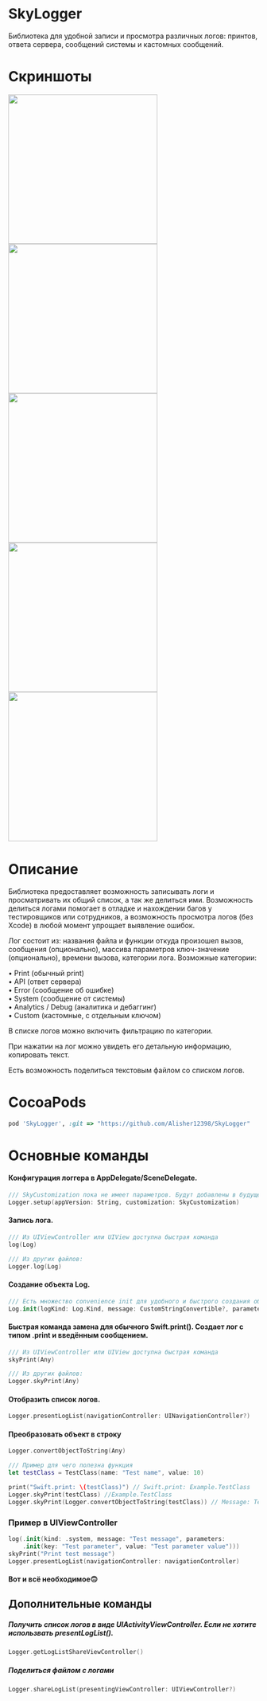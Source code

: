 # SkyLogger
Библиотека для удобной записи и просмотра различных логов: принтов, ответа сервера, сообщений системы и кастомных сообщений.

# Скриншоты
<img src="Screenshots/sky-logger-screen-1.png" width="300"> <img src="Screenshots/sky-logger-screen-2.png" width="300"> <img src="Screenshots/sky-logger-screen-3.png" width="300">
<img src="Screenshots/sky-logger-screen-4.png" width="300"> <img src="Screenshots/sky-logger-screen-5.png" width="300">

# Описание

Библиотека предоставляет возможность записывать логи и просматривать их общий список, а так же делиться ими. Возможность делиться логами помогает в отладке и нахождении багов у тестировщиков или сотрудников, а возможность просмотра логов (без Xcode) в любой момент упрощает выявление ошибок.

Лог состоит из: названия файла и функции откуда произошел вызов, сообщения (опционально), массива параметров ключ-значение (опционально), времени вызова, категории лога.
Возможные категории:  

• Print (обычный print)  
• API (ответ сервера)  
• Error (сообщение об ошибке)  
• System (сообщение от системы)  
• Analytics / Debug (аналитика и дебаггинг)    
• Custom (кастомные, с отдельным ключом)  

В списке логов можно включить фильтрацию по категории.

При нажатии на лог можно увидеть его детальную информацию, копировать текст.

Есть возможность поделиться текстовым файлом со списком логов.

# CocoaPods
```ruby
pod 'SkyLogger', :git => "https://github.com/Alisher12398/SkyLogger"
```

# Основные команды

#### Конфигурация логгера в AppDelegate/SceneDelegate.

```swift
/// SkyCustomization пока не имеет параметров. Будут добавлены в будущем.
Logger.setup(appVersion: String, customization: SkyCustomization)
```

#### Запись лога.

```swift
/// Из UIViewController или UIView доступна быстрая команда
log(Log)

/// Из других файлов:
Logger.log(Log)
```

#### Создание объекта Log.
```swift
/// Есть множество convenience init для удобного и быстрого создания объекта лога
Log.init(logKind: Log.Kind, message: CustomStringConvertible?, parameters: [Log.Parameter]?, customKey: CustomKey?)
```

#### Быстрая команда замена для обычного Swift.print(). Создает лог с типом .print и введённым сообщением.  

```swift
/// Из UIViewController или UIView доступна быстрая команда
skyPrint(Any)

/// Из других файлов:
Logger.skyPrint(Any)
```

#### Отобразить список логов. 
```swift
Logger.presentLogList(navigationController: UINavigationController?)
```

#### Преобразовать объект в строку
```swift
Logger.convertObjectToString(Any)

/// Пример для чего полезна функция
let testClass = TestClass(name: "Test name", value: 10)

print("Swift.print: \(testClass)") // Swift.print: Example.TestClass
Logger.skyPrint(testClass) //Example.TestClass
Logger.skyPrint(Logger.convertObjectToString(testClass)) // Message: TestClass: name: Test name, value: 10.
```

### Пример в UIViewController
```swift
log(.init(kind: .system, message: "Test message", parameters:
    .init(key: "Test parameter", value: "Test parameter value")))
skyPrint("Print test message")
Logger.presentLogList(navigationController: navigationController)
```

#### Вот и всё необходимое🙃

## Дополнительные команды

##### Получить список логов в виде UIActivityViewController. Если не хотите использвать presentLogList().
```swift
Logger.getLogListShareViewController()
```

##### Поделиться файлом с логами
```swift
Logger.shareLogList(presentingViewController: UIViewController?)
```
